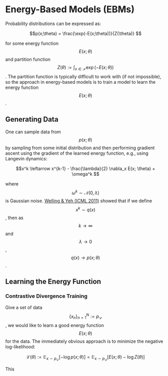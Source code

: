 # Energy-Based Models (EBMs)

Probability distributions can be expressed as:

$$p(x;\theta) = \frac{\exp(-E(x;\theta))}{Z(\theta)} $$

for some energy function $$E(x;\theta)$$ and partition function
$$Z(\theta) := \int_{x \in \mathcal{X}} \exp(-E(x ;\theta))$$. The partition
function is typically difficult to work with (if not impossible), so the approach in
energy-based models is to train a model to learn the energy function $$E(x;\theta)$$.

## Generating Data

One can sample data from $$p(x;\theta)$$ by sampling from some initial distribution
and then performing gradient ascent using the gradient of the learned energy function, e.g.,
using Langevin dynamics:

$$x^k \leftarrow x^{k-1} - \frac{\lambda}{2} \nabla_x E(x; \theta) + \omega^k $$

where $$\omega^k \sim \mathcal{N}(0, \lambda)$$ is Gaussian noise. [Welling & Yeh (ICML 2011)](https://www.stats.ox.ac.uk/~teh/research/compstats/WelTeh2011a.pdf)
showed that if we define $$x^k \sim q(x)$$, then as $$k \rightarrow \infty$$ and $$\lambda \rightarrow 0$$,
$$q(x) \rightarrow p(x;\theta)$$.

## Learning the Energy Function

### Contrastive Divergence Training

Give a set of data $$\{x_n\}_{n=1}^N := p_{\mathcal{D}}$$, we would like to learn a good energy function $$E(x;\theta)$$
for the data. The immediately obvious approach is to minimize the negative log-likelihood:

$$\mathcal{L}(\theta) := \mathbb{E}_{x \sim p_{\mathcal{D}}}[-\log p(x;\theta)] = \mathbb{E}_{x \sim p_{\mathcal{D}}}[E(x;\theta) - \log Z(\theta)]$$

This 